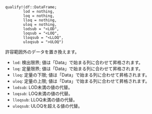 ```
qualify!(df::DataFrame; 
        lod = nothing, 
        loq = nothing, 
        lloq = nothing, 
        uloq = nothing, 
        lodsub = "<LOD", 
        loqsub = "<LOQ", 
        lloqsub = "<LLOQ", 
        uloqsub = ">ULOQ")
```

許容範囲外のデータを置き換えます。

  * `lod`: 検出限界; 値は「Data」で始まる列に合わせて昇格されます。
  * `loq`: 定量限界; 値は「Data」で始まる列に合わせて昇格されます。
  * `lloq`: 定量の下限; 値は「Data」で始まる列に合わせて昇格されます。
  * `uloq`: 定量の上限; 値は「Data」で始まる列に合わせて昇格されます。
  * `lodsub`: LOD未満の値の代替。
  * `loqsub`: LOQ未満の値の代替。
  * `lloqsub`: LLOQ未満の値の代替。
  * `uloqsub`: ULOQを超える値の代替。

